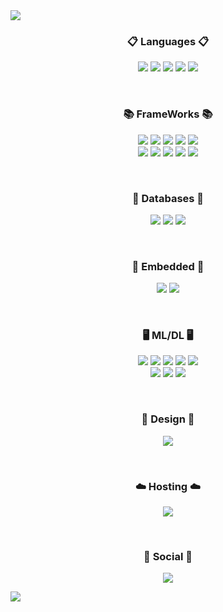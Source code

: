 <img src="https://capsule-render.vercel.app/api?type=waving&color=auto&height=200&section=header&text=Jun's&nbsp;Github!&fontSize=90" />


<h3 align="center"><b>📋 Languages 📋</b></h3>
<p align="center">
  
  <img src="https://img.shields.io/badge/html5-%23E34F26.svg?style=for-the-badge&logo=html5&logoColor=white" />
  <img src= "https://img.shields.io/badge/css3-%231572B6.svg?style=for-the-badge&logo=css3&logoColor=white" />
  <img src ="https://img.shields.io/badge/javascript-%23323330.svg?style=for-the-badge&logo=javascript&logoColor=%23F7DF1E)" />
  <img src = "https://img.shields.io/badge/python-3670A0?style=for-the-badge&logo=python&logoColor=ffdd54" />
  <img src = "https://img.shields.io/badge/c-%2300599C.svg?style=for-the-badge&logo=c&logoColor=white" />
</p>
</br>

<h3 align="center"><b>📚 FrameWorks 📚</b></h3>
<p align="center">
<img src = "https://img.shields.io/badge/react-%2320232a.svg?style=for-the-badge&logo=react&logoColor=%2361DAFB" />
<img src = "https://img.shields.io/badge/Next-black?style=for-the-badge&logo=next.js&logoColor=white" />
<img src = "https://img.shields.io/badge/node.js-6DA55F?style=for-the-badge&logo=node.js&logoColor=white" />
<img src = "https://img.shields.io/badge/django-%23092E20.svg?style=for-the-badge&logo=django&logoColor=white" />
<img src = "https://img.shields.io/badge/NPM-%23CB3837.svg?style=for-the-badge&logo=npm&logoColor=white" />
</br>
<img src = "https://img.shields.io/badge/bootstrap-%238511FA.svg?style=for-the-badge&logo=bootstrap&logoColor=white" />
<img src = "https://img.shields.io/badge/jquery-%230769AD.svg?style=for-the-badge&logo=jquery&logoColor=white" />
<img src = "https://img.shields.io/badge/opencv-%23white.svg?style=for-the-badge&logo=opencv&logoColor=white" />
<img src = "https://img.shields.io/badge/yarn-%232C8EBB.svg?style=for-the-badge&logo=yarn&logoColor=white" />
<img src= "https://img.shields.io/badge/Anaconda-%2344A833.svg?style=for-the-badge&logo=anaconda&logoColor=white"/>
</p>

</br>
<h3 align="center"><b>💾 Databases 💾</b></h3>
<p align="center">
<img src = "https://img.shields.io/badge/mysql-%2300f.svg?style=for-the-badge&logo=mysql&logoColor=white" />
<img src = "https://img.shields.io/badge/sqlite-%2307405e.svg?style=for-the-badge&logo=sqlite&logoColor=white" />
<img src = "https://img.shields.io/badge/Firebase-039BE5?style=for-the-badge&logo=Firebase&logoColor=white"/>
</p>


</br>

<h3 align="center"><b>🥅 Embedded 🥅</b></h3>
<p align="center">
  <img src = "https://img.shields.io/badge/-Arduino-00979D?style=for-the-badge&logo=Arduino&logoColor=white" />
  <img src = "https://img.shields.io/badge/-RaspberryPi-C51A4A?style=for-the-badge&logo=Raspberry-Pi" />
  
</p>

</br>


<h3 align="center"><b>🖥️ ML/DL 🖥️</b></h3>
<p align="center">
  <img src= "https://img.shields.io/badge/Keras-%23D00000.svg?style=for-the-badge&logo=Keras&logoColor=white">
  <img src = "https://img.shields.io/badge/Matplotlib-%23ffffff.svg?style=for-the-badge&logo=Matplotlib&logoColor=black">
  <img src = "https://img.shields.io/badge/mlflow-%23d9ead3.svg?style=for-the-badge&logo=numpy&logoColor=blue">
  <img src = "https://img.shields.io/badge/numpy-%23013243.svg?style=for-the-badge&logo=numpy&logoColor=white">
  <img src = "https://img.shields.io/badge/pandas-%23150458.svg?style=for-the-badge&logo=pandas&logoColor=white">
  </br>
  <img src = "https://img.shields.io/badge/scikit--learn-%23F7931E.svg?style=for-the-badge&logo=scikit-learn&logoColor=white">
  <img src = "https://img.shields.io/badge/SciPy-%230C55A5.svg?style=for-the-badge&logo=scipy&logoColor=%white">
  <img src = "https://img.shields.io/badge/TensorFlow-%23FF6F00.svg?style=for-the-badge&logo=TensorFlow&logoColor=white">
  
  
  
</p>

</br>



<h3 align="center"><b>🎨 Design 🎨</b></h3>
<p align="center">
 <img src= "https://img.shields.io/badge/figma-%23F24E1E.svg?style=for-the-badge&logo=figma&logoColor=white" />
</p>

</br>

<h3 align="center"><b>☁️ Hosting ☁️</b></h3>
<p align="center">
  <img src = "https://img.shields.io/badge/AWS-%23FF9900.svg?style=for-the-badge&logo=amazon-aws&logoColor=white)" />
</p>

</br>

<h3 align="center"><b>💌 Social 💌 </b></h3>
<p align="center">
<a href="https://www.instagram.com/junsstory_"><img src="https://img.shields.io/badge/Instagram-%23E4405F.svg?style=for-the-badge&logo=Instagram&logoColor=white&link=https://www.instagram.com/junsstory_"/></a>
</p>

<!----![Anurag's github stats](https://github-readme-stats.vercel.app/api?username=TiranoPower&show_icons=true&theme=default)----->


<img src="https://capsule-render.vercel.app/api?type=waving&color=timeAuto&height=200&section=footer"/>
